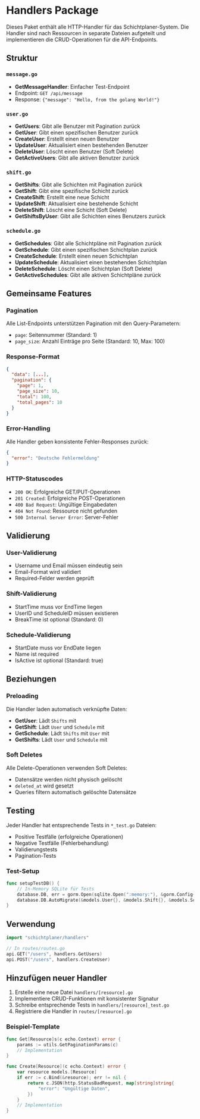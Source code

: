 # Handlers Package

Dieses Paket enthält alle HTTP-Handler für das Schichtplaner-System. Die Handler sind nach Ressourcen in separate Dateien aufgeteilt und implementieren die CRUD-Operationen für die API-Endpoints.

## Struktur

### `message.go`
- **GetMessageHandler**: Einfacher Test-Endpoint
- Endpoint: `GET /api/message`
- Response: `{"message": "Hello, from the golang World!"}`

### `user.go`
- **GetUsers**: Gibt alle Benutzer mit Pagination zurück
- **GetUser**: Gibt einen spezifischen Benutzer zurück
- **CreateUser**: Erstellt einen neuen Benutzer
- **UpdateUser**: Aktualisiert einen bestehenden Benutzer
- **DeleteUser**: Löscht einen Benutzer (Soft Delete)
- **GetActiveUsers**: Gibt alle aktiven Benutzer zurück

### `shift.go`
- **GetShifts**: Gibt alle Schichten mit Pagination zurück
- **GetShift**: Gibt eine spezifische Schicht zurück
- **CreateShift**: Erstellt eine neue Schicht
- **UpdateShift**: Aktualisiert eine bestehende Schicht
- **DeleteShift**: Löscht eine Schicht (Soft Delete)
- **GetShiftsByUser**: Gibt alle Schichten eines Benutzers zurück

### `schedule.go`
- **GetSchedules**: Gibt alle Schichtpläne mit Pagination zurück
- **GetSchedule**: Gibt einen spezifischen Schichtplan zurück
- **CreateSchedule**: Erstellt einen neuen Schichtplan
- **UpdateSchedule**: Aktualisiert einen bestehenden Schichtplan
- **DeleteSchedule**: Löscht einen Schichtplan (Soft Delete)
- **GetActiveSchedules**: Gibt alle aktiven Schichtpläne zurück

## Gemeinsame Features

### Pagination
Alle List-Endpoints unterstützen Pagination mit den Query-Parametern:
- `page`: Seitennummer (Standard: 1)
- `page_size`: Anzahl Einträge pro Seite (Standard: 10, Max: 100)

### Response-Format
```json
{
  "data": [...],
  "pagination": {
    "page": 1,
    "page_size": 10,
    "total": 100,
    "total_pages": 10
  }
}
```

### Error-Handling
Alle Handler geben konsistente Fehler-Responses zurück:
```json
{
  "error": "Deutsche Fehlermeldung"
}
```

### HTTP-Statuscodes
- `200 OK`: Erfolgreiche GET/PUT-Operationen
- `201 Created`: Erfolgreiche POST-Operationen
- `400 Bad Request`: Ungültige Eingabedaten
- `404 Not Found`: Ressource nicht gefunden
- `500 Internal Server Error`: Server-Fehler

## Validierung

### User-Validierung
- Username und Email müssen eindeutig sein
- Email-Format wird validiert
- Required-Felder werden geprüft

### Shift-Validierung
- StartTime muss vor EndTime liegen
- UserID und ScheduleID müssen existieren
- BreakTime ist optional (Standard: 0)

### Schedule-Validierung
- StartDate muss vor EndDate liegen
- Name ist required
- IsActive ist optional (Standard: true)

## Beziehungen

### Preloading
Die Handler laden automatisch verknüpfte Daten:
- **GetUser**: Lädt `Shifts` mit
- **GetShift**: Lädt `User` und `Schedule` mit
- **GetSchedule**: Lädt `Shifts` mit `User` mit
- **GetShifts**: Lädt `User` und `Schedule` mit

### Soft Deletes
Alle Delete-Operationen verwenden Soft Deletes:
- Datensätze werden nicht physisch gelöscht
- `deleted_at` wird gesetzt
- Queries filtern automatisch gelöschte Datensätze

## Testing

Jeder Handler hat entsprechende Tests in `*_test.go` Dateien:
- Positive Testfälle (erfolgreiche Operationen)
- Negative Testfälle (Fehlerbehandlung)
- Validierungstests
- Pagination-Tests

### Test-Setup
```go
func setupTestDB() {
    // In-Memory SQLite für Tests
    database.DB, err = gorm.Open(sqlite.Open(":memory:"), &gorm.Config{})
    database.DB.AutoMigrate(&models.User{}, &models.Shift{}, &models.Schedule{})
}
```

## Verwendung

```go
import "schichtplaner/handlers"

// In routes/routes.go
api.GET("/users", handlers.GetUsers)
api.POST("/users", handlers.CreateUser)
```

## Hinzufügen neuer Handler

1. Erstelle eine neue Datei `handlers/[resource].go`
2. Implementiere CRUD-Funktionen mit konsistenter Signatur
3. Schreibe entsprechende Tests in `handlers/[resource]_test.go`
4. Registriere die Handler in `routes/[resource].go`

### Beispiel-Template
```go
func Get[Resource]s(c echo.Context) error {
    params := utils.GetPaginationParams(c)
    // Implementation
}

func Create[Resource](c echo.Context) error {
    var resource models.[Resource]
    if err := c.Bind(&resource); err != nil {
        return c.JSON(http.StatusBadRequest, map[string]string{
            "error": "Ungültige Daten",
        })
    }
    // Implementation
}
``` 